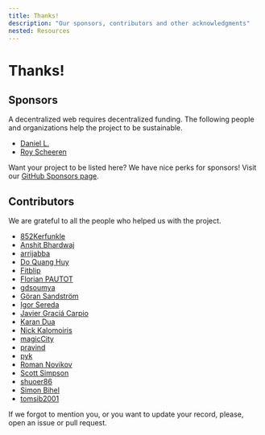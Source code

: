 ```yaml
---
title: Thanks!
description: "Our sponsors, contributors and other acknowledgments"
nested: Resources
---
```


<!-- markdownlint-disable no-trailing-punctuation -->

# Thanks!

## Sponsors

A decentralized web requires decentralized funding. The following people and organizations help the project to be sustainable.

- [Daniel L.](https://github.com/dansan566)
- [Roy Scheeren](https://github.com/royscheeren)

Want your project to be listed here? We have nice perks for sponsors! Visit our [GitHub Sponsors page](https://github.com/sponsors/dipdup-io).

## Contributors

We are grateful to all the people who helped us with the project.

- [852Kerfunkle](https://github.com/852Kerfunkle)
- [Anshit Bhardwaj](https://github.com/Anshit01)
- [arrijabba](https://github.com/arrijabba)
- [Do Quang Huy](https://github.com/huydo2105)
- [Fitblip](https://github.com/Fitblip)
- [Florian PAUTOT](https://github.com/0x666c6f)
- [gdsoumya](https://github.com/gdsoumya)
- [Göran Sandström](https://github.com/veqtor)
- [Igor Sereda](https://github.com/igorsereda)
- [Javier Graciá Carpio](https://github.com/jagracar)
- [Karan Dua](https://github.com/Karantezsure)
- [Nick Kalomoiris](https://github.com/nikos-kalomoiris)
- [magicCity](https://github.com/tezosmiami)
- [pravind](https://github.com/pravind)
- [pyk](https://github.com/pyk)
- [Roman Novikov](https://github.com/mystdeim)
- [Scott Simpson](https://github.com/scottincrypto)
- [shuoer86](https://github.com/shuoer86)
- [Simon Bihel](https://github.com/sbihel)
- [tomsib2001](https://github.com/tomsib2001)

If we forgot to mention you, or you want to update your record, please, open an issue or pull request.
